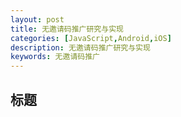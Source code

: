 ```yaml
---
layout: post
title: 无邀请码推广研究与实现
categories: [JavaScript,Android,iOS]
description: 无邀请码推广研究与实现
keywords: 无邀请码推广
---
```


## 标题
